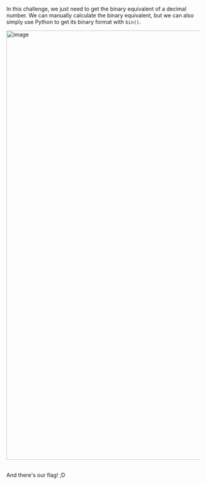 In this challenge, we just need to get the binary equivalent of a decimal number. We can manually calculate the
binary equivalent, but we can also simply use Python to get its binary format with `bin()`.

<img width="1119" alt="image" src="https://github.com/user-attachments/assets/725767be-8715-433a-a82b-d791e268cfeb">

<br>
<br>

And there's our flag! ;D
